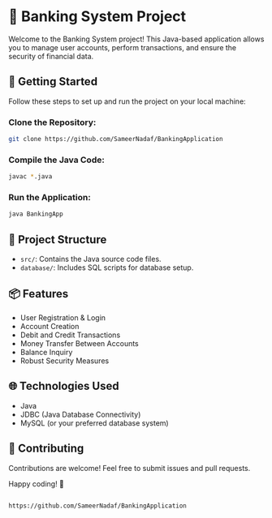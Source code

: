 # 🏦 Banking System Project

Welcome to the Banking System project! This Java-based application allows you to manage user accounts, perform transactions, and ensure the security of financial data.

## 🚀 Getting Started

Follow these steps to set up and run the project on your local machine:

### Clone the Repository:

```bash
git clone https://github.com/SameerNadaf/BankingApplication
```

### Compile the Java Code:

```bash
javac *.java
```

### Run the Application:

```bash
java BankingApp
```

## 📂 Project Structure

- `src/`: Contains the Java source code files.
- `database/`: Includes SQL scripts for database setup.

## 📦 Features

- User Registration & Login
- Account Creation
- Debit and Credit Transactions
- Money Transfer Between Accounts
- Balance Inquiry
- Robust Security Measures

## 🌐 Technologies Used

- Java
- JDBC (Java Database Connectivity)
- MySQL (or your preferred database system)

## 🤝 Contributing

Contributions are welcome! Feel free to submit issues and pull requests.

Happy coding! 🎉
```

https://github.com/SameerNadaf/BankingApplication
